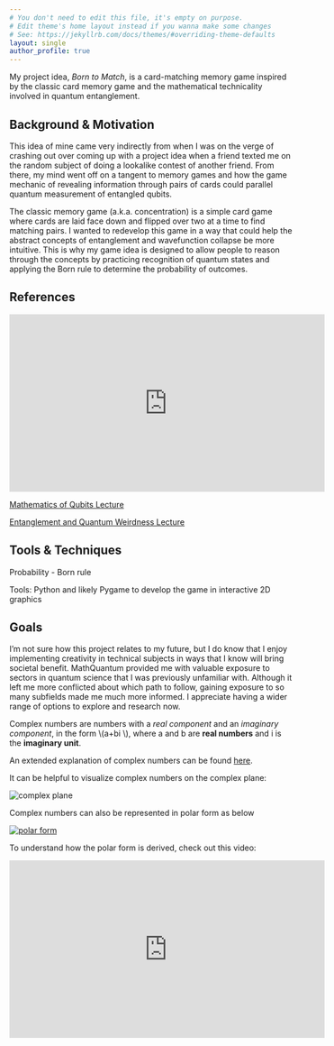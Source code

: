 ```yaml
---
# You don't need to edit this file, it's empty on purpose.
# Edit theme's home layout instead if you wanna make some changes
# See: https://jekyllrb.com/docs/themes/#overriding-theme-defaults
layout: single
author_profile: true
---
```


My project idea, *Born to Match*, is a card-matching memory game inspired by the classic card memory game and the mathematical technicality involved in quantum entanglement.

## Background & Motivation
This idea of mine came very indirectly from when I was on the verge of crashing out over coming up with a project idea when a friend texted me on the random subject of doing a lookalike contest of another friend. From there, my mind went off on a tangent to memory games and how the game mechanic of revealing information through pairs of cards could parallel quantum measurement of entangled qubits. 

The classic memory game (a.k.a. concentration) is a simple card game where cards are laid face down and flipped over two at a time to find matching pairs. I wanted to redevelop this game in a way that could help the abstract concepts of entanglement and wavefunction collapse be more intuitive. This is why my game idea is designed to allow people to reason through the concepts by practicing recognition of quantum states and applying the Born rule to determine the probability of outcomes.

## References
<iframe width="560" height="315" src="https://www.youtube.com/embed/VHlqY44fOg0?si=ncti7UqUHit834us" title="YouTube video player" frameborder="0" allow="accelerometer; autoplay; clipboard-write; encrypted-media; gyroscope; picture-in-picture; web-share" referrerpolicy="strict-origin-when-cross-origin" allowfullscreen></iframe>

[Mathematics of Qubits Lecture](https://docs.google.com/presentation/d/1pi_6498MqlfkSN3ZbfHY6kDRTPE2QkZzAT8bSr8HxHQ/edit?slide=id.g36a4fa07a6c_0_223#slide=id.g36a4fa07a6c_0_223)

[Entanglement and Quantum Weirdness Lecture](https://drive.google.com/file/d/1goI9iI8Eln5AFBIE-YvFLN6N5-Lk3go9/view)

## Tools & Techniques 
Probability - Born rule

Tools: Python and likely Pygame to develop the game in interactive 2D graphics

## Goals
I’m not sure how this project relates to my future, but I do know that I enjoy implementing creativity in technical subjects in ways that I know will bring societal benefit. MathQuantum provided me with valuable exposure to sectors in quantum science that I was previously unfamiliar with. Although it left me more conflicted about which path to follow, gaining exposure to so many subfields made me much more informed. I appreciate having a wider range of options to explore and research now.



Complex numbers are numbers with a *real component* and an *imaginary component*, in the form \\(a+bi \\), where a and b are **real numbers** and i is the **imaginary unit**.

An extended explanation of complex numbers can be found [here](https://en.wikipedia.org/wiki/Complex_number).

It can be helpful to visualize complex numbers on the complex plane:

![complex plane](https://upload.wikimedia.org/wikipedia/commons/5/5d/Imaginarynumber2.PNG)

Complex numbers can also be represented in polar form as below

[![polar form](https://upload.wikimedia.org/wikipedia/commons/thumb/7/71/Euler%27s_formula.svg/250px-Euler%27s_formula.svg.png)](https://en.wikipedia.org/wiki/Polar_coordinate_system)

To understand how the polar form is derived, check out this video:
<iframe width="560" height="315" src="https://www.youtube.com/embed/lFT2hwsCMls?si=XLJKBa_SXol_bQ_D" title="YouTube video player" frameborder="0" allow="accelerometer; autoplay; clipboard-write; encrypted-media; gyroscope; picture-in-picture; web-share" referrerpolicy="strict-origin-when-cross-origin" allowfullscreen></iframe>
